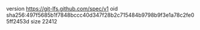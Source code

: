 version https://git-lfs.github.com/spec/v1
oid sha256:497f5685b1f7848bccc40d347f28b2c715484b9798b9f3e1a78c2fe05ff2453d
size 22412
